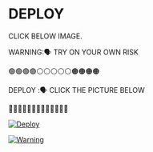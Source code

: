 # DEPLOY
CLICK BELOW IMAGE.

WARNING:🗣️ TRY ON YOUR OWN RISK

🟢🟢🟢🟢⚪⚪⚪⚪⚪🟠🟠🟠🟠

DEPLOY :🗣️ CLICK THE PICTURE BELOW

💚💚💚💚🤍🤍🤍🤍🤍🧡🧡🧡🧡

[![Deploy](https://telegra.ph/file/fc1682d169a6515d23072.jpg)](https://heroku.com/deploy)

[![Warning](https://telegra.ph/file/dc71fb38a36019cdc3523.jpg)](https://telegra.ph/file/cc72d9334a476c68c41b9.mp4 "CopyLeft Credit video")


